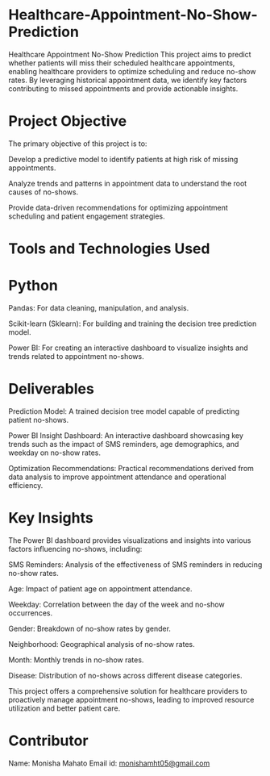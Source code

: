 # Healthcare-Appointment-No-Show-Prediction
Healthcare Appointment No-Show Prediction
This project aims to predict whether patients will miss their scheduled healthcare appointments, enabling healthcare providers to optimize scheduling and reduce no-show rates. By leveraging historical appointment data, we identify key factors contributing to missed appointments and provide actionable insights.

# Project Objective
The primary objective of this project is to:

Develop a predictive model to identify patients at high risk of missing appointments.

Analyze trends and patterns in appointment data to understand the root causes of no-shows.

Provide data-driven recommendations for optimizing appointment scheduling and patient engagement strategies.

# Tools and Technologies Used
# Python

Pandas: For data cleaning, manipulation, and analysis.

Scikit-learn (Sklearn): For building and training the decision tree prediction model.

Power BI: For creating an interactive dashboard to visualize insights and trends related to appointment no-shows.

# Deliverables
Prediction Model: A trained decision tree model capable of predicting patient no-shows.

Power BI Insight Dashboard: An interactive dashboard showcasing key trends such as the impact of SMS reminders, age demographics, and weekday on no-show rates.

Optimization Recommendations: Practical recommendations derived from data analysis to improve appointment attendance and operational efficiency.

# Key Insights
The Power BI dashboard provides visualizations and insights into various factors influencing no-shows, including:

SMS Reminders: Analysis of the effectiveness of SMS reminders in reducing no-show rates.

Age: Impact of patient age on appointment attendance.

Weekday: Correlation between the day of the week and no-show occurrences.

Gender: Breakdown of no-show rates by gender.

Neighborhood: Geographical analysis of no-show rates.

Month: Monthly trends in no-show rates.

Disease: Distribution of no-shows across different disease categories.

This project offers a comprehensive solution for healthcare providers to proactively manage appointment no-shows, leading to improved resource utilization and better patient care.

# Contributor
Name: Monisha Mahato
Email id: monishamht05@gmail.com

